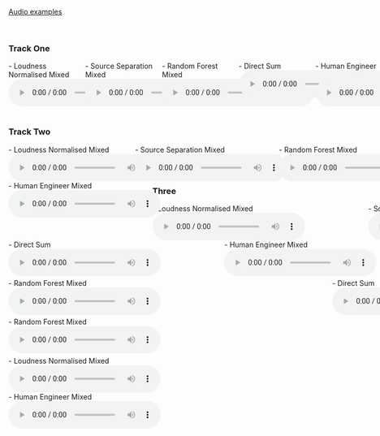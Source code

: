 [Audio examples](https://djmoffat.github.io/MachineLearningDrumGainMixing/) 


&nbsp;
### Track One
<div id="contentBox" style="margin:0px auto; width:150%">
<div id="column1" style="float:left; margin:0; width:20%;">
- Loudness Normalised Mixed <br />
<audio controls="controls">
<source src="media/1_039_phrase_disco_complex_slow_sticks_norm.wav" type="audio/wav" />
</audio>
</div>

<div id="column2" style="float:left; margin:0; width:20%;">
- Source Separation Mixed <br />
<audio controls="controls">
<source src="media/1_039_phrase_disco_complex_slow_sticks_bss.wav" type="audio/wav" />
</audio>
</div>

<div id="column3" style="float:left; margin:0; width:20%;">
- Random Forest Mixed <br />
<audio controls="controls">
<source src="media/1_039_phrase_disco_complex_slow_sticks_RF.wav" type="audio/wav" />
</audio>
</div>

<div id="column4" style="float:left; margin:0; width:20%;">
- Direct Sum <br />
<audio controls="controls">
<source src="media/1_039_phrase_disco_complex_slow_sticks_sum.wav" type="audio/wav" />
</audio>
</div>

<div id="column5" style="float:left; margin:0; width:20%;">
- Human Engineer Mixed <br />
<audio controls="controls">
<source src="media/1_039_phrase_disco_complex_slow_sticks_Dry2.wav" type="audio/wav" />
</audio>
</div>


&nbsp;
### Track Two
<div id="contentBox" style="margin:0px auto; width:150%">
<div id="column1" style="float:left; margin:0; width:22%;">
- Loudness Normalised Mixed <br />
<audio controls="controls">
<source src="media/1_070_phrase_shuffle-blues_complex_medium_brushes_norm.wav" type="audio/wav" />
</audio>
</div>

<div id="column1" style="float:left; margin:0; width:25%;">
- Source Separation Mixed <br />
<audio controls="controls">
<source src="media/1_070_phrase_shuffle-blues_complex_medium_brushes_bss.wav" type="audio/wav" />
</audio>
</div>

<div id="column1" style="float:left; margin:0; width:25%;">
- Random Forest Mixed <br />
<audio controls="controls">
<source src="media/1_070_phrase_shuffle-blues_complex_medium_brushes_RF.wav" type="audio/wav" />
</audio>
</div>

<div id="column1" style="float:left; margin:0; width:25%;">
- Direct Sum <br />
<audio controls="controls">
<source src="media/1_070_phrase_shuffle-blues_complex_medium_brushes_sum.wav" type="audio/wav" />
</audio>
</div>

<div id="column1" style="float:left; margin:0; width:25%;">
- Human Engineer Mixed <br />
<audio controls="controls">
<source src="media/1_070_phrase_shuffle-blues_complex_medium_brushes_Dry2.wav" type="audio/wav" />
</audio>
</div>



&nbsp;
### Track Three
<div id="contentBox" style="margin:0px auto; width:150%">
<div id="column1" style="float:left; margin:0; width:25%;">
- Loudness Normalised Mixed <br />
<audio controls="controls">
<source src="media/2_048_phrase_rock_complex_medium_sticks_norm.wav" type="audio/wav" />
</audio>
</div>

<div id="column1" style="float:left; margin:0; width:25%;">
- Source Separation Mixed <br />
<audio controls="controls">
<source src="media/2_048_phrase_rock_complex_medium_sticks_bss.wav" type="audio/wav" />
</audio>
</div>

<div id="column1" style="float:left; margin:0; width:25%;">
- Random Forest Mixed <br />
<audio controls="controls">
<source src="media/2_048_phrase_rock_complex_medium_sticks_RF.wav" type="audio/wav" />
</audio>
</div>

<div id="column1" style="float:left; margin:0; width:25%;">
- Direct Sum <br />
<audio controls="controls">
<source src="media/2_048_phrase_rock_complex_medium_sticks_sum.wav" type="audio/wav" />
</audio>
</div>

<div id="column1" style="float:left; margin:0; width:25%;">
- Human Engineer Mixed <br />
<audio controls="controls">
<source src="media/2_048_phrase_rock_complex_medium_sticks_Dry2.wav" type="audio/wav" />
</audio>
</div>


&nbsp;
### Track Four
<div id="contentBox" style="margin:0px auto; width:150%">
<div id="column1" style="float:left; margin:0; width:25%;">
- Loudness Normalised Mixed <br />
<audio controls="controls">
<source src="media/2_071_phrase_shuffle-blues_simple_fast_sticks_norm.wav" type="audio/wav" />
</audio>
</div>

<div id="column1" style="float:left; margin:0; width:25%;">
- Source Separation Mixed <br />
<audio controls="controls">
<source src="media/2_071_phrase_shuffle-blues_simple_fast_sticks_bss.wav" type="audio/wav" />
</audio>
</div>

<div id="column1" style="float:left; margin:0; width:25%;">
- Random Forest Mixed <br />
<audio controls="controls">
<source src="media/2_071_phrase_shuffle-blues_simple_fast_sticks_RF.wav" type="audio/wav" />
</audio>
</div>

<div id="column1" style="float:left; margin:0; width:25%;">
- Direct Sum <br />
<audio controls="controls">
<source src="media/2_071_phrase_shuffle-blues_simple_fast_sticks_sum.wav" type="audio/wav" />
</audio>
</div>

<div id="column1" style="float:left; margin:0; width:25%;">
- Human Engineer Mixed <br />
<audio controls="controls">
<source src="media/2_071_phrase_shuffle-blues_simple_fast_sticks_Dry2.wav" type="audio/wav" />
</audio>
</div>



&nbsp;
### Track Five
<div id="contentBox" style="margin:0px auto; width:150%">
<div id="column1" style="float:left; margin:0; width:25%;">
- Loudness Normalised Mixed <br />
<audio controls="controls">
<source src="media/3_060_phrase_disco_complex_fast_sticks_norm.wav" type="audio/wav" />
</audio>
</div>

<div id="column1" style="float:left; margin:0; width:25%;">
- Source Separation Mixed <br />
<audio controls="controls">
<source src="media/3_060_phrase_disco_complex_fast_sticks_bss.wav" type="audio/wav" />
</audio>
</div>

<div id="column1" style="float:left; margin:0; width:25%;">
- Random Forest Mixed <br />
<audio controls="controls">
<source src="media/3_060_phrase_disco_complex_fast_sticks_RF.wav" type="audio/wav" />
</audio>
</div>

<div id="column1" style="float:left; margin:0; width:25%;">
- Direct Sum <br />
<audio controls="controls">
<source src="media/3_060_phrase_disco_complex_fast_sticks_sum.wav" type="audio/wav" />
</audio>
</div>

<div id="column1" style="float:left; margin:0; width:25%;">
- Human Engineer Mixed <br />
<audio controls="controls">
<source src="media/3_060_phrase_disco_complex_fast_sticks_Dry2.wav" type="audio/wav" />
</audio>
</div>

&nbsp;
### Track Six
<div id="contentBox" style="margin:0px auto; width:150%">
<div id="column1" style="float:left; margin:0; width:25%;">
- Loudness Normalised Mixed <br />
<audio controls="controls">
<source src="media/3_071_phrase_afro-samba_complex_medium_sticks_norm.wav" type="audio/wav" />
</audio>
</div>

<div id="column1" style="float:left; margin:0; width:25%;">
- Source Separation Mixed <br />
<audio controls="controls">
<source src="media/3_071_phrase_afro-samba_complex_medium_sticks_bss.wav" type="audio/wav" />
</audio>
</div>

<div id="column1" style="float:left; margin:0; width:25%;">
- Random Forest Mixed <br />
<audio controls="controls">
<source src="media/3_071_phrase_afro-samba_complex_medium_sticks_RF.wav" type="audio/wav" />
</audio>
</div>

<div id="column1" style="float:left; margin:0; width:25%;">
- Direct Sum <br />
<audio controls="controls">
<source src="media/3_071_phrase_afro-samba_complex_medium_sticks_sum.wav" type="audio/wav" />
</audio>
</div>

<div id="column1" style="float:left; margin:0; width:25%;">
- Human Engineer Mixed <br />
<audio controls="controls">
<source src="media/3_071_phrase_afro-samba_complex_medium_sticks_Dry2.wav" type="audio/wav" />
</audio>
</div>


<!-- &nbsp;
### Citation
>@inproceedings{martinez2019modeling,<br />
>   title={Modeling of nonlinear audio effects with end-to-end deep neural networks},<br />
>   author={Mart\'{i}nez Ram\'{i}rez, Marco A. and Reiss, Joshua D.},<br />
>   booktitle={IEEE International Conference on Acoustics, Speech, and Signal Processing (ICASSP)},<br />
>   month = {May},<br />
>   year = {2019},<br />
>   location = {Brighton, UK}<br />
>}<br /> -->

Many thanks to <a href="https://m-marco.com">{{ "Marco Martínez" }} for the site template
